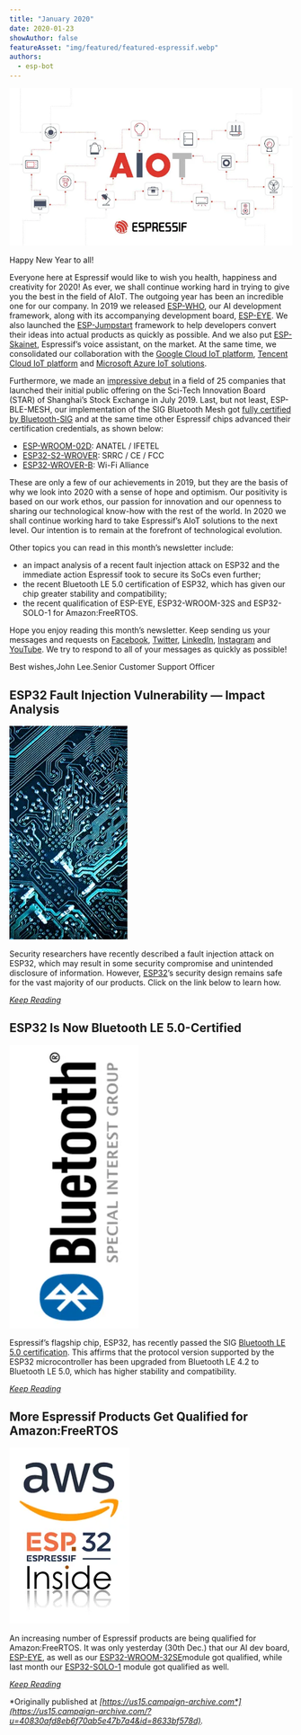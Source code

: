 ```yaml
---
title: "January 2020"
date: 2020-01-23
showAuthor: false
featureAsset: "img/featured/featured-espressif.webp"
authors:
  - esp-bot
---
```

![](img/january-1.webp)

Happy New Year to all!

Everyone here at Espressif would like to wish you health, happiness and creativity for 2020! As ever, we shall continue working hard in trying to give you the best in the field of AIoT. The outgoing year has been an incredible one for our company. In 2019 we released [ESP-WHO](https://github.com/espressif/esp-who), our AI development framework, along with its accompanying development board, [ESP-EYE](https://www.espressif.com/en/products/hardware/esp-eye/overview). We also launched the [ESP-Jumpstart](https://docs.espressif.com/projects/esp-jumpstart/en/latest/introduction.html) framework to help developers convert their ideas into actual products as quickly as possible. And we also put [ESP-Skainet](https://www.espressif.com/en/products/software/esp-skainet/overview), Espressif’s voice assistant, on the market. At the same time, we consolidated our collaboration with the [Google Cloud IoT platform](https://www.espressif.com/en/products/hardware/esp32-devkitc-googlecloud-iot/overview), [Tencent Cloud IoT platform](https://www.espressif.com/en/news/ESP8266_Listed_on_Tencent_Cloud) and [Microsoft Azure IoT solutions](https://www.espressif.com/en/products/hardware/esp32-azure-kit).

Furthermore, we made an [impressive debut](https://www.espressif.com/en/news/Espressif_IPO) in a field of 25 companies that launched their initial public offering on the Sci-Tech Innovation Board (STAR) of Shanghai’s Stock Exchange in July 2019. Last, but not least, ESP-BLE-MESH, our implementation of the SIG Bluetooth Mesh got [fully certified by Bluetooth-SIG](https://www.espressif.com/en/news/ESP_BLE_MESH_SIG_Certified) and at the same time other Espressif chips advanced their certification credentials, as shown below:

- [ESP-WROOM-02D](https://www.espressif.com/sites/default/files/documentation/esp-wroom-02u_esp-wroom-02d_datasheet_en.pdf): ANATEL / IFETEL
- [ESP32-S2-WROVER](https://www.espressif.com/en/products/hardware/modules): SRRC / CE / FCC
- [ESP32-WROVER-B](https://www.espressif.com/sites/default/files/documentation/esp32-wrover-b_datasheet_en.pdf): Wi-Fi Alliance

These are only a few of our achievements in 2019, but they are the basis of why we look into 2020 with a sense of hope and optimism. Our positivity is based on our work ethos, our passion for innovation and our openness to sharing our technological know-how with the rest of the world. In 2020 we shall continue working hard to take Espressif’s AIoT solutions to the next level. Our intention is to remain at the forefront of technological evolution.

Other topics you can read in this month’s newsletter include:

- an impact analysis of a recent fault injection attack on ESP32 and the immediate action Espressif took to secure its SoCs even further;
- the recent Bluetooth LE 5.0 certification of ESP32, which has given our chip greater stability and compatibility;
- the recent qualification of ESP-EYE, ESP32-WROOM-32S and ESP32-SOLO-1 for Amazon:FreeRTOS.

Hope you enjoy reading this month’s newsletter. Keep sending us your messages and requests on [Facebook](https://www.facebook.com/espressif/), [Twitter](https://twitter.com/EspressifSystem), [LinkedIn](https://www.linkedin.com/company/espressif-systems/), [Instagram](https://www.instagram.com/espressif_systems/) and [YouTube](https://www.youtube.com/channel/UCDBWNF7CJ2U5eLGT7o3rKog). We try to respond to all of your messages as quickly as possible!

Best wishes,John Lee.Senior Customer Support Officer

## ESP32 Fault Injection Vulnerability — Impact Analysis

![](img/january-2.webp)

Security researchers have recently described a fault injection attack on ESP32, which may result in some security compromise and unintended disclosure of information. However, [ESP32](https://www.espressif.com/en/products/hardware/esp32/overview)’s security design remains safe for the vast majority of our products. Click on the link below to learn how.

[*Keep Reading*](https://www.espressif.com/en/news/ESP32_FIA_Analysis)

## ESP32 Is Now Bluetooth LE 5.0-Certified

![](img/january-3.webp)

Espressif’s flagship chip, ESP32, has recently passed the SIG [Bluetooth LE 5.0 certification](https://launchstudio.bluetooth.com/ListingDetails/98048). This affirms that the protocol version supported by the ESP32 microcontroller has been upgraded from Bluetooth LE 4.2 to Bluetooth LE 5.0, which has higher stability and compatibility.

[*Keep Reading*](https://www.espressif.com/en/news/BLE_5.0_Certification)

## More Espressif Products Get Qualified for Amazon:FreeRTOS

![](img/january-4.webp)

An increasing number of Espressif products are being qualified for Amazon:FreeRTOS. It was only yesterday (30th Dec.) that our AI dev board, [ESP-EYE](https://www.espressif.com/en/products/hardware/esp-eye/overview), as well as our [ESP32-WROOM-32SE](https://www.espressif.com/sites/default/files/documentation/esp32-wroom-32se_datasheet_en.pdf)module got qualified, while last month our [ESP32-SOLO-1](https://www.espressif.com/sites/default/files/documentation/esp32-solo-1_datasheet_en.pdf) module got qualified as well.

[*Keep Reading*](https://www.espressif.com/en/news/aFreeRTOS_qualified_ESP)

*Originally published at *[*https://us15.campaign-archive.com*](https://us15.campaign-archive.com/?u=40830afd8eb6f70ab5e47b7a4&id=8633bf578d)*.*
